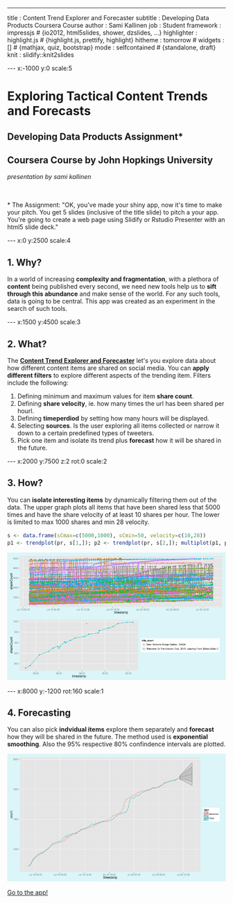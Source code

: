 ---
title       : Content Trend Explorer and Forecaster
subtitle    : Developing Data Products Coursera Course
author      : Sami Kallinen
job         : Student
framework   : impressjs        # {io2012, html5slides, shower, dzslides, ...}
highlighter : highlight.js  # {highlight.js, prettify, highlight}
hitheme     : tomorrow      # 
widgets     : []            # {mathjax, quiz, bootstrap}
mode        : selfcontained # {standalone, draft}
knit        : slidify::knit2slides

--- x:-1000 y:0 scale:5


# Exploring Tactical Content Trends and Forecasts  
## Developing Data Products Assignment*  
## Coursera Course by John Hopkings University    

*presentation by sami kallinen*
</br>
</br>
</br>



<span class="footnote">* The Assignment:
"OK, you've made your shiny app, now it's time to make your pitch. You get 5 slides (inclusive of the title slide)  to pitch a your app. You're going to create a web page using Slidify or Rstudio Presenter with an html5 slide deck."
</span>


---  x:0 y:2500 scale:4
## 1. Why?  
        
In a world of increasing **complexity and fragmentation**, with a plethora of **content** being published every second, we need new tools help us to **sift through this abundance** and make sense of the world. For any such tools, data is going to be central. This app was created as an experiment in the search of such tools. 


--- x:1500 y:4500 scale:3

## 2. What?
        
The [**Content Trend Explorer and Forecaster**](http://sakal.li/shinyapp) let's you explore data about how different content items are shared on social media. You can **apply different filters** to explore different aspects of the trending item. Filters include the following:

1. Defining minimum and maximum values for item **share count**.
1. Defining **share velocity**, ie. how many times the url has been shared per hourl.
1. Defining **timeperdiod** by setting how many hours will be displayed.
1. Selecting **sources**. Is the user exploring all items collected or narrow it down to a certain predefined types of tweeters.
1. Pick one item and isolate its trend plus **forecast** how it will be shared in the future.

--- x:2000 y:7500 z:2 rot:0 scale:2

## 3. How?
        
You can **isolate interesting items** by dynamically filtering them out of the data. The upper graph plots all items that have been shared less that 5000 times and have the share velocity of at least 10 shares per hour. The lower is limited to max 1000 shares and min 28 velocity.





```r
s <- data.frame(sCmax=c(5000,1000), sCmin=50, velocity=c(10,28))
p1 <- trendplot(pr, s[1,]); p2 <- trendplot(pr, s[2,]); multiplot(p1, p2)
```

![plot of chunk unnamed-chunk-2](assets/fig/unnamed-chunk-2-1.png) 


--- x:8000 y:-1200 rot:160 scale:1

## 4. Forecasting
        
You can also pick **indvidual items** explore them separately and **forecast** how they will be shared in the future. The method used is **exponential smoothing**. Also the 95% respective 80% confindence intervals are plotted.

![plot of chunk unnamed-chunk-3](assets/fig/unnamed-chunk-3-1.png) 


[Go to the app!](http://sakal.li/shinyapp)


